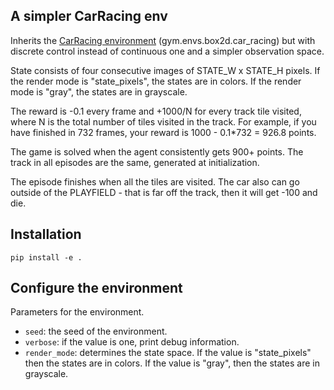 ## A simpler CarRacing env

Inherits the
[CarRacing environment](https://www.gymlibrary.dev/environments/box2d/car_racing/) 
(gym.envs.box2d.car_racing) but with discrete control instead of continuous one
and a simpler observation space.

State consists of four consecutive images of STATE_W x STATE_H pixels. If the
render mode is "state_pixels", the states are in colors. If the render mode is
"gray", the states are in grayscale.

The reward is -0.1 every frame and +1000/N for every track tile visited, where
N is the total number of tiles visited in the track. For example, if you have
finished in 732 frames, your reward is 1000 - 0.1*732 = 926.8 points.

The game is solved when the agent consistently gets 900+ points. The track in
all episodes are the same, generated at initialization.

The episode finishes when all the tiles are visited. The car also can go
outside of the PLAYFIELD -  that is far off the track, then it will get -100
and die.


## Installation

```shell script
pip install -e .
```

## Configure the environment
Parameters for the environment.
  - `seed`: the seed of the environment. 
  - `verbose`: if the value is one, print debug information.
  - `render_mode`: determines the state space. If the value is "state_pixels" then the states are in colors.
If the value is "gray", then the states are in grayscale.

